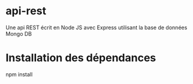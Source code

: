 # api-rest
Une api REST écrit en Node JS avec Express utilisant la base de données Mongo DB

# Installation des dépendances
npm install
